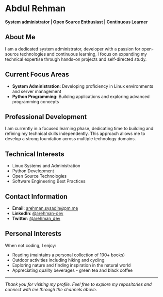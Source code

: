 # Abdul Rehman

**System administrator | Open Source Enthusiast | Continuous Learner**

## About Me

I am a dedicated system administrator, developer with a passion for open-source technologies and continuous learning, I focus on expanding my technical expertise through hands-on projects and self-directed study.

## Current Focus Areas

- **System Administration**: Developing proficiency in Linux environments and server management
- **Python Programming**: Building applications and exploring advanced programming concepts

## Professional Development

I am currently in a focused learning phase, dedicating time to building and refining my technical skills independently. This approach allows me to develop a strong foundation across multiple technology domains.

## Technical Interests

- Linux Systems and Administration
- Python Development
- Open Source Technologies
- Software Engineering Best Practices

## Contact Information

- **Email**: arehman.sysadin@pm.me
- **LinkedIn**: [@arehman-dev](https://linkedin.com/in/arehman-dev)
- **Twitter**: [@arehman_dev](https://twitter.com/arehman_dev)

## Personal Interests

When not coding, I enjoy:
- Reading (maintains a personal collection of 100+ books)
- Outdoor activities including hiking and cycling
- Exploring nature and finding inspiration in the natural world
- Appreciating quality beverages - green tea and black coffee

---

*Thank you for visiting my profile. Feel free to explore my repositories and connect with me through the channels above.*
